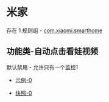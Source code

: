 # 米家

存在 1 规则组 - [com.xiaomi.smarthome](/src/apps/com.xiaomi.smarthome.ts)

## 功能类-自动点击看娃视频

默认禁用 - 允许只有一个监控1

- [示例-0](https://m.gkd.li/81805625/50995a63-ded4-42fc-a642-8c35206e8dd4)

- [快照-0](https://i.gkd.li/i/14413607)
